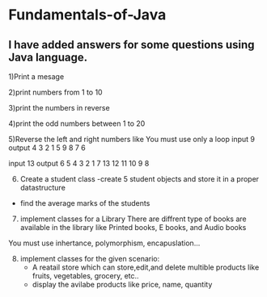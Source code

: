 # Fundamentals-of-Java
## I have added answers for some questions using Java language.

1)Print a mesage


2)print numbers from 1 to 10


3)print the numbers in reverse


4)print the odd numbers between 1 to 20


5)Reverse the left and right numbers like
You must use only a loop
input  9
output 4 3 2 1 5 9 8 7 6

input 13
output 6 5 4 3 2 1 7 13 12 11 10 9 8


6) Create a student class
	-create 5 student objects and store it in 
	a proper datastructure
- find the average marks of the students


7) implement classes for a Library
There are diffrent type of books are available in the
library like Printed books, E books, and Audio books

You must use inhertance, polymorphism, encapuslation...


8) implement classes for the given scenario:
	- A reatail store which can store,edit,and delete 
multible products like fruits, vegetables, grocery, etc..
	- display the avilabe products like price, name, 
	quantity
